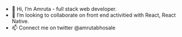 - 👋 Hi, I’m Amruta -  full stack web developer.
- 💞️ I’m looking to collaborate on front end activitied with React, React Native.
- 📫 Connect me on twitter @amrutabhosale 

<!---
amrutabb/amrutabb is a ✨ special ✨ repository because its `README.md` (this file) appears on your GitHub profile.
You can click the Preview link to take a look at your changes.
--->
